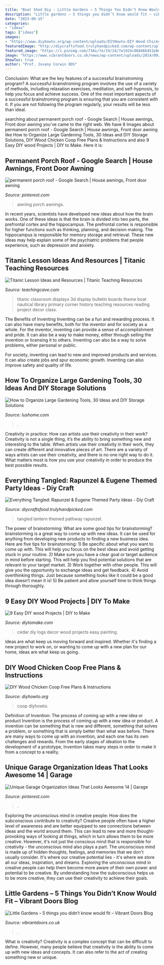 ```yaml
---
title: "Boat Shed Diy - Little Gardens – 5 Things You Didn’t Know Would Fit – Vibrant Doors Blog"
description: "Little gardens – 5 things you didn’t know would fit – vibrant doors blog"
date: "2023-09-15"
categories:
- "ideas"
tags: ["ideas"]
images:
- "https://www.diyhowto.org/wp-content/uploads/DIYHowto-DIY-Wood-Chicken-Coop-Free-Plans-11-512x1024.jpg"
featuredImage: "http://diycraftsfood.trulyhandpicked.com/wp-content/uploads/2016/06/Tangled-wedding_in.jpg"
featured_image: "https://i.pinimg.com/736x/7e/19/24/7e1924c06846b451e8db634a43b7d646.jpg"
image: "https://www.vibrantdoors.co.uk/news/wp-content/uploads/2014/09/Little-Shed-With-Shelves.jpg"
ShowToc: true
author: "Prof. Jovany Corwin DDS"
---
```



Conclusion: What are the key features of a successful brainstroming program?
A successful brainstroming program involves the use of a variety of methods, including relaxation exercises, meditation, and self-hypnosis, to help you focus and achieve success. One of the most important aspects of a successful brainstroming program is ensuring that you are consistent with it. If you are not following the program regularly, your results will be less than ideal.

	

		
searching about permanent porch roof - Google Search | House awnings, Front door awning you've came to the right web. We have 8 Images about permanent porch roof - Google Search | House awnings, Front door awning like How to Organize Large Gardening Tools, 30 Ideas and DIY Storage Solutions, DIY Wood Chicken Coop Free Plans &amp; Instructions and also 9 Easy DIY wood Projects | DIY to Make. Here it is:
		
    
## Permanent Porch Roof - Google Search | House Awnings, Front Door Awning

<img loading=lazy src="https://i.pinimg.com/736x/7e/19/24/7e1924c06846b451e8db634a43b7d646.jpg" onerror="this.onerror=null;this.src='https://tse4.mm.bing.net/th?id=OIP.9Y07RZ3_b8LA3kVpkC2sXQHaJ3&amp;pid=15.1';" alt="permanent porch roof - Google Search | House awnings, Front door awning">

_Source: pinterest.com_

>awning porch awnings. 

	

In recent years, scientists have developed new ideas about how the brain works. One of these ideas is that the brain is divided into two parts, the prefrontal cortex and the hippocampus. The prefrontal cortex is responsible for higher functions such as thinking, planning, and decision making. The hippocampus is responsible for memory storage and retrieval. These new ideas may help explain some of the psychiatric problems that people experience, such as depression and anxiety.

    
## Titanic Lesson Ideas And Resources | Titanic Teaching Resources

<img loading=lazy src="https://www.teachingcave.com/wp-content/uploads/2014/07/Titanic1.jpg" onerror="this.onerror=null;this.src='https://tse4.mm.bing.net/th?id=OIP.rJPIfm5tT6w2YGj_WSWTXAAAAA&amp;pid=15.1';" alt="Titanic Lesson Ideas and Resources | Titanic Teaching Resources">

_Source: teachingcave.com_

>titanic classroom displays 3d display bulletin boards theme boat nautical library primary corner history teaching resources reading project decor class. 

	

The Benefits of Inventing
Inventing can be a fun and rewarding process. It can also have many benefits, both for the inventor and for society as a whole.
For the inventor, inventing can provide a sense of accomplishment and pride. It can also be a way to make money, either through selling the invention or licensing it to others. Inventing can also be a way to solve problems, either personal or public.

For society, inventing can lead to new and improved products and services. It can also create jobs and spur economic growth. Inventing can also improve safety and quality of life.

    
## How To Organize Large Gardening Tools, 30 Ideas And DIY Storage Solutions

<img loading=lazy src="https://www.lushome.com/wp-content/uploads/2020/01/storage-ideas-gadening-tools-11.jpg" onerror="this.onerror=null;this.src='https://tse2.mm.bing.net/th?id=OIP.1GGCyq0UV2ovxBIfGfxOiwHaJ3&amp;pid=15.1';" alt="How to Organize Large Gardening Tools, 30 Ideas and DIY Storage Solutions">

_Source: lushome.com_

>. 

	

Creativity in practice: How can artists use their creativity in their work?
Creativity is not a single thing, it’s the ability to bring something new and interesting to the table. When artists use their creativity in their work, they can create different and innovative pieces of art. There are a variety of ways artists can use their creativity, and there is no one right way to do it. What matters most is how you use your creativity in order to produce the best possible results.

    
## Everything Tangled: Rapunzel &amp; Eugene Themed Party Ideas - Diy Craft

<img loading=lazy src="http://diycraftsfood.trulyhandpicked.com/wp-content/uploads/2016/06/Tangled-wedding_in.jpg" onerror="this.onerror=null;this.src='https://tse2.mm.bing.net/th?id=OIP.SmbY8uVq943Z_pmAgv31XQHaHa&amp;pid=15.1';" alt="Everything Tangled: Rapunzel &amp; Eugene Themed Party Ideas - Diy Craft">

_Source: diycraftsfood.trulyhandpicked.com_

>tangled lantern themed pathway rapunzel. 

	

The power of brainstorming: What are some good tips for brainstorming?
brainstorming is a great way to come up with new ideas. It can be used for anything from developing new products to finding a new business idea. Here are five tips for brainstorming: 1) Be specific about what you want to come up with. This will help you focus on the best ideas and avoid getting stuck in your routine. 2) Make sure you have a clear goal or target audience in mind before starting. This will help you find potential solutions that are relevant to your target market. 3) Work together with other people. This will give you the opportunity to exchange ideas and get feedback. 4) Avoid overthinking things. Just because something looks like it could be a good idea doesn’t mean it is! 5) Be patient and allow yourself time to think things through thoroughly.

    
## 9 Easy DIY Wood Projects | DIY To Make

<img loading=lazy src="http://www.diytomake.com/wp-content/uploads/2015/08/diy-cedar-logs-wall-decor.jpg" onerror="this.onerror=null;this.src='https://tse2.mm.bing.net/th?id=OIP.U2gkq4g2jJ6lW29wRcPjkAHaJ3&amp;pid=15.1';" alt="9 Easy DIY wood Projects | DIY to Make">

_Source: diytomake.com_

>cedar diy logs decor wood projects easy painting. 

	

Ideas are what keep us moving forward and inspired. Whether it's finding a new project to work on, or wanting to come up with a new plan for our home, ideas are what keep us going.

    
## DIY Wood Chicken Coop Free Plans &amp; Instructions

<img loading=lazy src="https://www.diyhowto.org/wp-content/uploads/DIYHowto-DIY-Wood-Chicken-Coop-Free-Plans-11-512x1024.jpg" onerror="this.onerror=null;this.src='https://tse3.mm.bing.net/th?id=OIP.LdB2t4-v5DA08BXh1lMEwQHaO0&amp;pid=15.1';" alt="DIY Wood Chicken Coop Free Plans &amp; Instructions">

_Source: diyhowto.org_

>coop diyhowto. 

	

Definition of Invention: The process of coming up with a new idea or product
Invention is the process of coming up with a new idea or product. A invention can be something that is new and different, something that solves a problem, or something that is simply better than what was before. There are many ways to come up with an invention, and each one has its own challenges and rewards. From the early stages of ideation to the development of a prototype, Invention takes many steps in order to make it from a concept to a reality.

    
## Unique Garage Organization Ideas That Looks Awesome 14 | Garage

<img loading=lazy src="https://i.pinimg.com/736x/cf/a0/3f/cfa03fc8c7a1d971e0882454cf25e30f.jpg" onerror="this.onerror=null;this.src='https://tse1.mm.bing.net/th?id=OIP.mdnUWcwm4Lb9vCo4TAklnQHaJ3&amp;pid=15.1';" alt="Unique Garage Organization Ideas That Looks Awesome 14 | Garage">

_Source: pinterest.com_

>. 

	

Exploring the unconscious mind in creative people: How does the subconscious contribute to creativity?
Creative people often have a higher level of awareness and are better equipped to see connections between ideas and the world around them. This can lead to new and more thought-provoking ways of looking at things, which in turn allows them to be more creative. However, it's not just the conscious mind that is responsible for creativity - the unconscious mind also plays a part. The unconscious mind is made up of hidden thoughts, feelings, and memories that we don't usually consider. It's where our creative potential lies - it's where we store all our ideas, inspiration, and dreams. Exploring the unconscious mind in creative people can help them become more aware of their own power and potential to be creative. By understanding how the subconscious helps us to be more creative, they can use their creativity to achieve their goals.

    
## Little Gardens – 5 Things You Didn’t Know Would Fit – Vibrant Doors Blog

<img loading=lazy src="https://www.vibrantdoors.co.uk/news/wp-content/uploads/2014/09/Little-Shed-With-Shelves.jpg" onerror="this.onerror=null;this.src='https://tse2.mm.bing.net/th?id=OIP.rOfuKxrjBtU7dRHRrUstyQHaNA&amp;pid=15.1';" alt="Little Gardens – 5 things you didn’t know would fit – Vibrant Doors Blog">

_Source: vibrantdoors.co.uk_

>. 

	

What is creativity?
Creativity is a complex concept that can be difficult to define. However, many people believe that creativity is the ability to come up with new ideas and concepts. It can also refer to the act of creating something new or unique.

